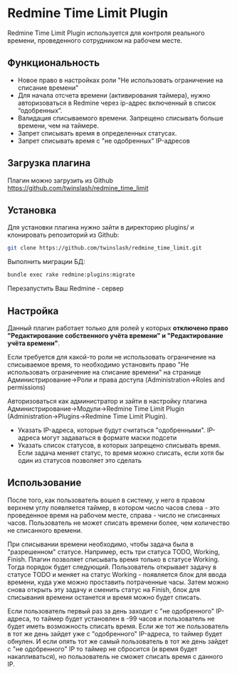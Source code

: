 # Redmine Time Limit Plugin
Redmine Time Limit Plugin используется для контроля реального времени, проведенного сотрудником на рабочем месте.

## Функциональность
 * Новое право в настройках роли "Не использовать ограничение на списание времени"
 * Для начала отсчета времени (активирования таймера), нужно авторизоваться в Redmine через ip-адрес включенный в список “одобренных”.
 * Валидация списываемого времени. Запрещено списывать больше времени, чем на таймере.
 * Запрет списывать время в определенных статусах.
 * Запрет списывать время с "не одобренных" IP-адресов

## Загрузка плагина
Плагин можно загрузить из Github https://github.com/twinslash/redmine_time_limit

## Установка
Для установки плагина нужно зайти в директорию plugins/ и клонировать репозиторий из Github:
```bash
git clone https://github.com/twinslash/redmine_time_limit.git
```

Выполнить миграции БД:
```bash
bundle exec rake redmine:plugins:migrate
```

Перезапустить Ваш Redmine - сервер

## Настройка
Данный плагин работает только для ролей у которых **отключено право "Редактирование собственного учёта времени" и "Редактирование учёта времени"**.

Если требуется для какой-то роли не использовать ограничение на списываемое время, то необходимо установить право "Не использовать ограничение на списание времени" на странице Администрирование->Роли и права доступа (Administration->Roles and permissions)

Авторизоваться как администратор и зайти в настройку плагина Администрирование->Модули->Redmine Time Limit Plugin (Administration->Plugins->Redmine Time Limit Plugin).

 * Указать IP-адреса, которые будут считаться "одобренными". IP-адреса могут задаваться в формате маски подсети
 * Указать список статусов, в которых запрещено списывать время. Если задача меняет статус, то время можно списать, если хотя бы один из статусов позволяет это сделать

## Использование
После того, как пользователь вошел в систему, у него в правом верхнем углу появляется таймер, в котором число часов слева - это проведенное время на рабочем месте, справа - число не списанных часов. Пользователь не может списать времени более, чем количество не списанного времени.

При списывании времени необходимо, чтобы задача была в "разрешенном" статусе. Например, есть три статуса TODO, Working, Finish. Плагин позволяет списывать время только в статусе Working. Тогда порядок будет следующий. Пользователь открывает задачу в статусе TODO и меняет на статус Working - появляется блок для ввода времени, куда уже можно проставить потраченные часы. Затем можно снова открыть эту задачу и сменить статус на Finish, блок для списывания времени останется и время можно будет списать.

Если пользователь первый раз за день заходит с "не одобренного" IP-адреса, то таймер будет установлен в -99 часов и пользователь не будет иметь возможность списать время. Если же тот же пользователь в тот же день зайдет уже с "одобренного" IP-адреса, то таймер будет обнулен. И если опять тот же самый пользователь в тот же день зайдет с "не одобренного" IP то таймер не сбросится (и время будет накапливаться), но пользователь не сможет списать время с данного IP.
